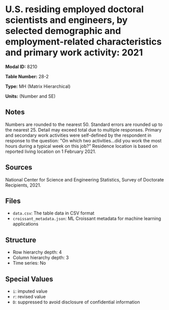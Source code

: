 # U.S. residing employed doctoral scientists and engineers, by selected demographic and employment-related characteristics and primary work activity: 2021

**Modal ID:** 8210

**Table Number:** 28-2

**Type:** MH (Matrix Hierarchical)

**Units:** (Number and SE)

## Notes

Numbers are rounded to the nearest 50. Standard errors are rounded up to the nearest 25. Detail may exceed total due to multiple responses. Primary and secondary work activities were self-defined by the respondent in response to the question: "On which two activities...did you work the most hours during a typical week on this job?" Residence location is based on reported living location on 1 February 2021.

## Sources

National Center for Science and Engineering Statistics, Survey of Doctorate Recipients, 2021.

## Files

- `data.csv`: The table data in CSV format
- `croissant_metadata.json`: ML Croissant metadata for machine learning applications

## Structure

- Row hierarchy depth: 4
- Column hierarchy depth: 3
- Time series: No

## Special Values

- `i`: imputed value
- `r`: revised value
- `D`: suppressed to avoid disclosure of confidential information
